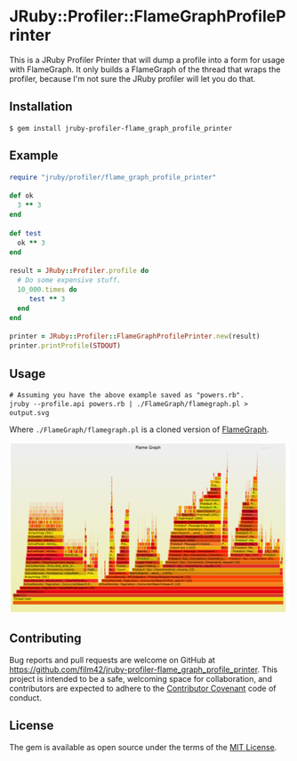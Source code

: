 # JRuby::Profiler::FlameGraphProfilePrinter

This is a JRuby Profiler Printer that will dump a profile into a form for usage with FlameGraph.
It only builds a FlameGraph of the thread that wraps the profiler, because I'm not sure the JRuby
profiler will let you do that.

## Installation

    $ gem install jruby-profiler-flame_graph_profile_printer

## Example

```ruby
require "jruby/profiler/flame_graph_profile_printer"

def ok
  3 ** 3
end

def test
  ok ** 3
end

result = JRuby::Profiler.profile do
  # Do some expensive stuff.
  10_000.times do
     test ** 3
  end
end

printer = JRuby::Profiler::FlameGraphProfilePrinter.new(result)
printer.printProfile(STDOUT)
```

## Usage

```
# Assuming you have the above example saved as "powers.rb".
jruby --profile.api powers.rb | ./FlameGraph/flamegraph.pl > output.svg
```

Where `./FlameGraph/flamegraph.pl` is a cloned version of [FlameGraph](https://github.com/brendangregg/FlameGraph).


![screenshot](./screenshot.png)


## Contributing

Bug reports and pull requests are welcome on GitHub at https://github.com/film42/jruby-profiler-flame_graph_profile_printer. This project is intended to be a safe, welcoming space for collaboration, and contributors are expected to adhere to the [Contributor Covenant](http://contributor-covenant.org) code of conduct.

## License

The gem is available as open source under the terms of the [MIT License](http://opensource.org/licenses/MIT).
